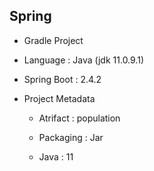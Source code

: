 ## Spring
* Gradle Project

* Language : Java (jdk 11.0.9.1)

* Spring Boot : 2.4.2

* Project Metadata
  * Atrifact : population
  
  * Packaging : Jar
 
  * Java : 11
<br/>
